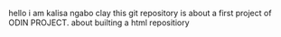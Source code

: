 hello i am kalisa ngabo clay
this git repository is about a first project of ODIN PROJECT. about builting a html repositiory
